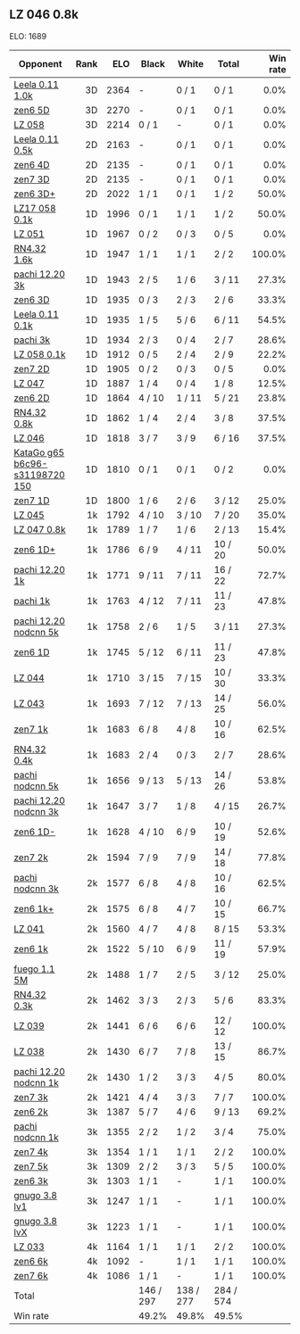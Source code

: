 ## LZ 046 0.8k ##

ELO: 1689

Opponent | Rank | ELO | Black | White | Total | Win rate
---------|-----:|----:|-------|-------|-------|-------:
[Leela 0.11 1.0k](Leela%200.11%201.0k.md) | 3D | 2364 | - | 0 / 1 | 0 / 1 | 0.0%
[zen6 5D](zen6%205D.md) | 3D | 2270 | - | 0 / 1 | 0 / 1 | 0.0%
[LZ 058](LZ%20058.md) | 3D | 2214 | 0 / 1 | - | 0 / 1 | 0.0%
[Leela 0.11 0.5k](Leela%200.11%200.5k.md) | 2D | 2163 | - | 0 / 1 | 0 / 1 | 0.0%
[zen6 4D](zen6%204D.md) | 2D | 2135 | - | 0 / 1 | 0 / 1 | 0.0%
[zen7 3D](zen7%203D.md) | 2D | 2135 | - | 0 / 1 | 0 / 1 | 0.0%
[zen6 3D+](zen6%203D+.md) | 2D | 2022 | 1 / 1 | 0 / 1 | 1 / 2 | 50.0%
[LZ17 058 0.1k](LZ17%20058%200.1k.md) | 1D | 1996 | 0 / 1 | 1 / 1 | 1 / 2 | 50.0%
[LZ 051](LZ%20051.md) | 1D | 1967 | 0 / 2 | 0 / 3 | 0 / 5 | 0.0%
[RN4.32 1.6k](RN4.32%201.6k.md) | 1D | 1947 | 1 / 1 | 1 / 1 | 2 / 2 | 100.0%
[pachi 12.20 3k](pachi%2012.20%203k.md) | 1D | 1943 | 2 / 5 | 1 / 6 | 3 / 11 | 27.3%
[zen6 3D](zen6%203D.md) | 1D | 1935 | 0 / 3 | 2 / 3 | 2 / 6 | 33.3%
[Leela 0.11 0.1k](Leela%200.11%200.1k.md) | 1D | 1935 | 1 / 5 | 5 / 6 | 6 / 11 | 54.5%
[pachi 3k](pachi%203k.md) | 1D | 1934 | 2 / 3 | 0 / 4 | 2 / 7 | 28.6%
[LZ 058 0.1k](LZ%20058%200.1k.md) | 1D | 1912 | 0 / 5 | 2 / 4 | 2 / 9 | 22.2%
[zen7 2D](zen7%202D.md) | 1D | 1905 | 0 / 2 | 0 / 3 | 0 / 5 | 0.0%
[LZ 047](LZ%20047.md) | 1D | 1887 | 1 / 4 | 0 / 4 | 1 / 8 | 12.5%
[zen6 2D](zen6%202D.md) | 1D | 1864 | 4 / 10 | 1 / 11 | 5 / 21 | 23.8%
[RN4.32 0.8k](RN4.32%200.8k.md) | 1D | 1862 | 1 / 4 | 2 / 4 | 3 / 8 | 37.5%
[LZ 046](LZ%20046.md) | 1D | 1818 | 3 / 7 | 3 / 9 | 6 / 16 | 37.5%
[KataGo g65 b6c96-s31198720 150](KataGo%20g65%20b6c96-s31198720%20150.md) | 1D | 1810 | 0 / 1 | 0 / 1 | 0 / 2 | 0.0%
[zen7 1D](zen7%201D.md) | 1D | 1800 | 1 / 6 | 2 / 6 | 3 / 12 | 25.0%
[LZ 045](LZ%20045.md) | 1k | 1792 | 4 / 10 | 3 / 10 | 7 / 20 | 35.0%
[LZ 047 0.8k](LZ%20047%200.8k.md) | 1k | 1789 | 1 / 7 | 1 / 6 | 2 / 13 | 15.4%
[zen6 1D+](zen6%201D+.md) | 1k | 1786 | 6 / 9 | 4 / 11 | 10 / 20 | 50.0%
[pachi 12.20 1k](pachi%2012.20%201k.md) | 1k | 1771 | 9 / 11 | 7 / 11 | 16 / 22 | 72.7%
[pachi 1k](pachi%201k.md) | 1k | 1763 | 4 / 12 | 7 / 11 | 11 / 23 | 47.8%
[pachi 12.20 nodcnn 5k](pachi%2012.20%20nodcnn%205k.md) | 1k | 1758 | 2 / 6 | 1 / 5 | 3 / 11 | 27.3%
[zen6 1D](zen6%201D.md) | 1k | 1745 | 5 / 12 | 6 / 11 | 11 / 23 | 47.8%
[LZ 044](LZ%20044.md) | 1k | 1710 | 3 / 15 | 7 / 15 | 10 / 30 | 33.3%
[LZ 043](LZ%20043.md) | 1k | 1693 | 7 / 12 | 7 / 13 | 14 / 25 | 56.0%
[zen7 1k](zen7%201k.md) | 1k | 1683 | 6 / 8 | 4 / 8 | 10 / 16 | 62.5%
[RN4.32 0.4k](RN4.32%200.4k.md) | 1k | 1683 | 2 / 4 | 0 / 3 | 2 / 7 | 28.6%
[pachi nodcnn 5k](pachi%20nodcnn%205k.md) | 1k | 1656 | 9 / 13 | 5 / 13 | 14 / 26 | 53.8%
[pachi 12.20 nodcnn 3k](pachi%2012.20%20nodcnn%203k.md) | 1k | 1647 | 3 / 7 | 1 / 8 | 4 / 15 | 26.7%
[zen6 1D-](zen6%201D-.md) | 1k | 1628 | 4 / 10 | 6 / 9 | 10 / 19 | 52.6%
[zen7 2k](zen7%202k.md) | 2k | 1594 | 7 / 9 | 7 / 9 | 14 / 18 | 77.8%
[pachi nodcnn 3k](pachi%20nodcnn%203k.md) | 2k | 1577 | 6 / 8 | 4 / 8 | 10 / 16 | 62.5%
[zen6 1k+](zen6%201k+.md) | 2k | 1575 | 6 / 8 | 4 / 7 | 10 / 15 | 66.7%
[LZ 041](LZ%20041.md) | 2k | 1560 | 4 / 7 | 4 / 8 | 8 / 15 | 53.3%
[zen6 1k](zen6%201k.md) | 2k | 1522 | 5 / 10 | 6 / 9 | 11 / 19 | 57.9%
[fuego 1.1 5M](fuego%201.1%205M.md) | 2k | 1488 | 1 / 7 | 2 / 5 | 3 / 12 | 25.0%
[RN4.32 0.3k](RN4.32%200.3k.md) | 2k | 1462 | 3 / 3 | 2 / 3 | 5 / 6 | 83.3%
[LZ 039](LZ%20039.md) | 2k | 1441 | 6 / 6 | 6 / 6 | 12 / 12 | 100.0%
[LZ 038](LZ%20038.md) | 2k | 1430 | 6 / 7 | 7 / 8 | 13 / 15 | 86.7%
[pachi 12.20 nodcnn 1k](pachi%2012.20%20nodcnn%201k.md) | 2k | 1430 | 1 / 2 | 3 / 3 | 4 / 5 | 80.0%
[zen7 3k](zen7%203k.md) | 2k | 1421 | 4 / 4 | 3 / 3 | 7 / 7 | 100.0%
[zen6 2k](zen6%202k.md) | 3k | 1387 | 5 / 7 | 4 / 6 | 9 / 13 | 69.2%
[pachi nodcnn 1k](pachi%20nodcnn%201k.md) | 3k | 1355 | 2 / 2 | 1 / 2 | 3 / 4 | 75.0%
[zen7 4k](zen7%204k.md) | 3k | 1354 | 1 / 1 | 1 / 1 | 2 / 2 | 100.0%
[zen7 5k](zen7%205k.md) | 3k | 1309 | 2 / 2 | 3 / 3 | 5 / 5 | 100.0%
[zen6 3k](zen6%203k.md) | 3k | 1303 | 1 / 1 | - | 1 / 1 | 100.0%
[gnugo 3.8 lv1](gnugo%203.8%20lv1.md) | 3k | 1247 | 1 / 1 | - | 1 / 1 | 100.0%
[gnugo 3.8 lvX](gnugo%203.8%20lvX.md) | 3k | 1223 | 1 / 1 | - | 1 / 1 | 100.0%
[LZ 033](LZ%20033.md) | 4k | 1164 | 1 / 1 | 1 / 1 | 2 / 2 | 100.0%
[zen6 6k](zen6%206k.md) | 4k | 1092 | - | 1 / 1 | 1 / 1 | 100.0%
[zen7 6k](zen7%206k.md) | 4k | 1086 | 1 / 1 | - | 1 / 1 | 100.0%
Total | | | 146 / 297 | 138 / 277 | 284 / 574 | 
Win rate| | | 49.2% | 49.8% | 49.5% | 
